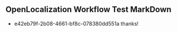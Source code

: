 ## OpenLocalization Workflow Test MarkDown
* e42eb79f-2b08-4661-bf8c-078380dd551a thanks!

<!--HONumber=Aug16_HO4-->


